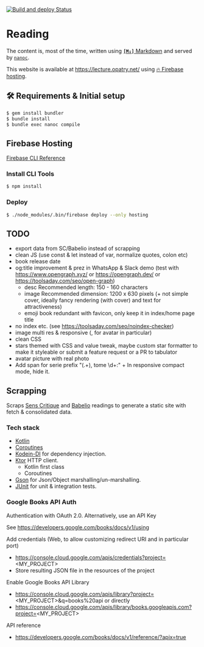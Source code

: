 [![Build and deploy Status](https://github.com/opatry/my-bookshelf/actions/workflows/build_deploy.yml/badge.svg)](https://github.com/opatry/my-bookshelf/actions/workflows/build_deploy.yml)

# Reading

The content is, most of the time, written using [**`[M↓]`** Markdown](http://daringfireball.net/projects/markdown/) and served by [`nanoc`](http://nanoc.ws/).

This website is available at https://lecture.opatry.net/ using [🔥 Firebase hosting](https://firebase.google.com/products/hosting).

## 🛠 Requirements & Initial setup

```bash
$ gem install bundler
$ bundle install
$ bundle exec nanoc compile
```

## Firebase Hosting

[Firebase CLI Reference](https://firebase.google.com/docs/cli/#install-cli-mac-linux)

### Install CLI Tools

```bash
$ npm install
```

### Deploy

```bash
$ ./node_modules/.bin/firebase deploy --only hosting
```

## TODO 
- export data from SC/Babelio instead of scrapping
- clean JS (use const & let instead of var, normalize quotes, colon etc)
- book release date
- og:title improvement & prez in WhatsApp & Slack demo (test with https://www.opengraph.xyz/ or https://opengraph.dev/ or https://toolsaday.com/seo/open-graph)
  - desc Recommended length: 150 - 160 characters
  - image Recommended dimension: 1200 x 630 pixels (+ not simple cover, ideally fancy rendering (with cover) and text for attractiveness)
  - emoji book redundant with favicon, only keep it in index/home page title
- no index etc. (see https://toolsaday.com/seo/noindex-checker)
- image multi res & responsive (<picture/>, for avatar in particular)
- clean CSS
- stars themed with CSS and value tweak, maybe custom star formatter to make it styleable or submit a feature request or a PR to tabulator
- avatar picture with real photo
- Add span for serie prefix "(.+), tome \d+:" + In responsive compact mode, hide it.

## Scrapping

Scraps [Sens Critique](https://www.senscritique.com/) and [Babelio](https://www.babelio.com/) readings to generate a static site with fetch & consolidated data.

### Tech stack

- [Kotlin](https://kotlinlang.org/)
- [Coroutines](https://kotlinlang.org/docs/coroutines-overview.html)
- [Kodein-DI](https://kosi-libs.org/kodein) for dependency injection.
- [Ktor](https://ktor.io/) HTTP client.
  - Kotlin first class
  - Coroutines
- [Gson](https://github.com/google/gson) for Json/Object marshalling/un-marshalling.
- [JUnit](https://junit.org/junit4/) for unit & integration tests.

### Google Books API Auth

Authentication with OAuth 2.0.
Alternatively, use an API Key

See https://developers.google.com/books/docs/v1/using

Add credentials (Web, to allow customizing redirect URI and in particular port)
- https://console.cloud.google.com/apis/credentials?project=<MY_PROJECT>
- Store resulting JSON file in the resources of the project

Enable Google Books API Library
- https://console.cloud.google.com/apis/library?project=<MY_PROJECT>&q=books%20api
or directly
- https://console.cloud.google.com/apis/library/books.googleapis.com?project=<MY_PROJECT>

API reference
- https://developers.google.com/books/docs/v1/reference/?apix=true
